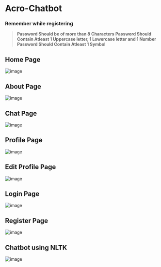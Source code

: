 # Acro-Chatbot

### __Remember while registering__
> __Password Should be of more than 8 Characters__
> __Password Should Contain Atleast 1 Uppercase letter, 1 Lowercase letter and 1 Number__
> __Password Should Contain Atleast 1 Symbol__

## Home Page
![image](https://user-images.githubusercontent.com/69034411/153741070-f8f5df07-424b-4378-9a49-859a91c75c59.png)

## About Page
![image](https://user-images.githubusercontent.com/69034411/153741076-a5f6860e-88db-4f30-bff1-3b3c6352d5a3.png)

## Chat Page
![image](https://user-images.githubusercontent.com/69034411/153741096-8034a7c2-76b3-4259-b505-df83d03236a2.png)

## Profile Page
![image](https://user-images.githubusercontent.com/69034411/153741108-9c8d8b3a-ff3f-4c40-9100-3728bbb559dd.png)

## Edit Profile Page
![image](https://user-images.githubusercontent.com/69034411/153741125-3f80c324-ba36-48d2-8d31-fcd65ef8e3ad.png)

## Login Page
![image](https://user-images.githubusercontent.com/69034411/153741137-9f4a6d9e-851b-46d6-8927-131995420c5f.png)

## Register Page
![image](https://user-images.githubusercontent.com/69034411/153741144-8304f6e2-ded8-45bb-a0b6-4c6ffddcb902.png)

## Chatbot using NLTK
![image](https://user-images.githubusercontent.com/69034411/153026669-0536ff48-d01e-4623-9d0a-50b196dbe655.png)
